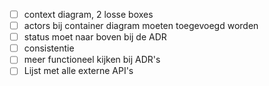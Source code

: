 - [ ] context diagram, 2 losse boxes
- [ ] actors bij container diagram moeten toegevoegd worden
- [ ] status moet naar boven bij de ADR
- [ ] consistentie
- [ ] meer functioneel kijken bij ADR's
- [ ] Lijst met alle externe API's
